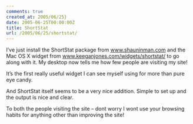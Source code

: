 ```yaml
---
comments: true
created_at: 2005/06/25}
date: 2005-06-25T00:00:00Z
title: ShortStat
url: /2005/06/25/shortstat/
---
```


<p>
I’ve just install the ShortStat package from <a href="http://www.shauninman.com">www.shauninman.com</a> and the Mac OS X widget from <a href="http://www.keeganjones.com/widgets/shortstat/">www.keeganjones.com/widgets/shortstat/</a> to go along with it. My desktop now tells me how few people are visiting my site!

</p>
<p>
It’s the first really useful widget I can see myself using for more than pure eye candy.

</p>
<p>
And ShortStat itself seems to be a very nice addition. Simple to set up and the output is nice and clear.

</p>
<p>
To both the people visiting the site – dont worry I wont use your browsing habits for anything other than improving the site!

</p>
